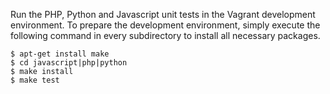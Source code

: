 Run the PHP, Python and Javascript unit tests in the Vagrant development
environment. To prepare the development environment, simply execute the
following command in every subdirectory to install all necessary packages.

```shell
$ apt-get install make
$ cd javascript|php|python
$ make install
$ make test
```
